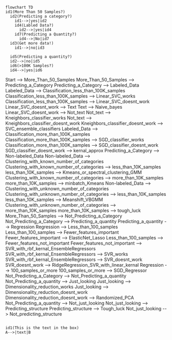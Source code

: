 ```mermaid
flowchart TD
id1(More Than 50 Samples?)
  id2(Predicting a category?)
    id1-->|yes|id2
    id4(Labled Data?)
      id2-->|yes|id4
    id7(Predicting a Quantity?)
      id4-->|No|id7
  id3(Get more data!)
    id1-->|no|id3
  
  id5(Predicting a quantity?)
  id2-->|no|id5
  id6(>100K Samples?)
  id4-->|yes|id6
```

Start --> More_Than_50_Samples
  More_Than_50_Samples --> Predicting_a_Category
    Predicting_a_Category --> Labeled_Data
      Labeled_Data --> Classification_less_than_100K_samples
        Classification_less_than_100K_samples --> Linear_SVC_works
        Classification_less_than_100K_samples --> Linear_SVC_doesnt_work
          Linear_SVC_doesnt_work --> Text
            Text --> Naive_bayes
          Linear_SVC_doesnt_work --> Not_text
            Not_text --> Kneighbors_classifier_works
            Not_text --> Kneighbors_classifier_doesnt_work
              Kneighbors_classifier_doesnt_work --> SVC_ensemble_classifiers
      Labeled_Data --> Classification_more_than_100K_samples
        Classification_more_than_100K_samples --> SGD_classifier_works
        Classification_more_than_100K_samples --> SGD_classifier_doesnt_work
          SGD_classifier_doesnt_work --> kernal_approx
    Predicting_a_Category --> Non-labeled_Data
      Non-labeled_Data --> Clustering_with_known_number_of_categories
        Clustering_with_known_number_of_categories --> less_than_10K_samples
          less_than_10K_samples --> Kmeans_or_spectral_clustering_GMM
        Clustering_with_known_number_of_categories --> more_than_10K_samples
          more_than_10K_samples --> minbatch_Kmeans
      Non-labeled_Data --> Clustering_with_unknown_number_of_categories
        Clustering_with_unknown_number_of_categories --> less_than_10K_samples
          less_than_10K_samples --> Meanshift_VBGMM
        Clustering_with_unknown_number_of_categories --> more_than_10K_samples
          more_than_10K_samples --> tough_luck
  More_Than_50_Samples --> Not_Predicting_a_Category
    Not_Predicting_a_Category --> Predicting_a_quantity
      Predicting_a_quantity --> Regression
        Regression --> Less_than_100_samples
          Less_than_100_samples --> Fewer_features_important
            Fewer_features_important --> ElasticNet_Lasso
          Less_than_100_samples --> Fewer_features_not_important
            Fewer_features_not_important --> SVR_with_rbf_kernal_EnsembleRegressors
              SVR_with_rbf_kernal_EnsembleRegressors --> SVR_works
              SVR_with_rbf_kernal_EnsembleRegressors --> SVR_doesnt_work
                SVR_doesnt_work --> RidgeRegression_SVR_with_linear_kernal
        Regression --> 100_samples_or_more
          100_samples_or_more --> SGD_Regressor
    Not_Predicting_a_Category --> Not_Predicting_a_quantity
      Not_Predicting_a_quantity --> Just_looking
        Just_looking --> Dimensionality_reduction_works
        Just_looking --> Dimensionality_reduction_doesnt_work
          Dimensionality_reduction_doesnt_work --> Randomized_PCA
      Not_Predicting_a_quantity --> Not_just_looking
        Not_just_looking --> Predicting_structure
          Predicting_structure --> Tough_luck
        Not_just_looking --> Not_predicting_structure

```

id1(This is the text in the box)
A-->|text|B
